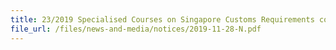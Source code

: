 ```yaml
---
title: 23/2019 Specialised Courses on Singapore Customs Requirements conducted by Nanyang Polytechnic and Republic Polytechnic 
file_url: /files/news-and-media/notices/2019-11-28-N.pdf
---
```


